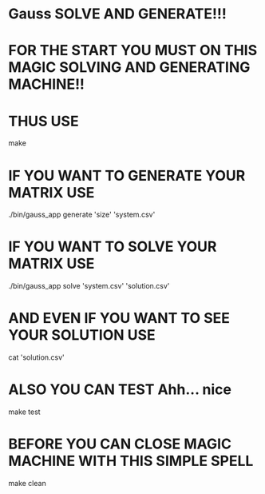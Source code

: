# Gauss SOLVE AND GENERATE!!!

# FOR THE START YOU MUST ON THIS MAGIC SOLVING AND GENERATING MACHINE!!
# THUS USE

 make

# IF YOU WANT TO GENERATE YOUR MATRIX USE

 ./bin/gauss_app generate 'size' 'system.csv'


# IF YOU WANT TO SOLVE YOUR MATRIX USE

 ./bin/gauss_app solve 'system.csv' 'solution.csv'
# AND EVEN IF YOU WANT TO SEE YOUR SOLUTION USE

 cat 'solution.csv'

# ALSO YOU CAN TEST Ahh... nice

 make test

# BEFORE YOU CAN CLOSE MAGIC MACHINE WITH THIS SIMPLE SPELL 

 make clean
